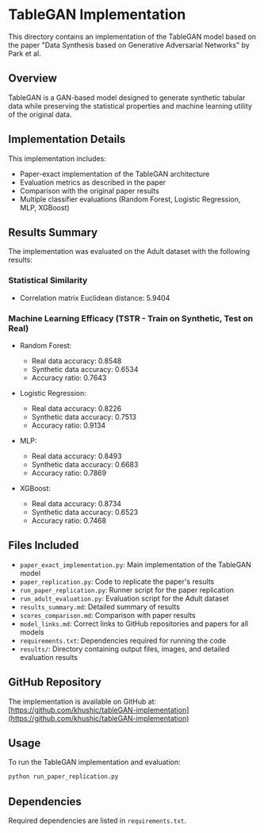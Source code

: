 # TableGAN Implementation

This directory contains an implementation of the TableGAN model based on the paper "Data Synthesis based on Generative Adversarial Networks" by Park et al.

## Overview

TableGAN is a GAN-based model designed to generate synthetic tabular data while preserving the statistical properties and machine learning utility of the original data.

## Implementation Details

This implementation includes:

- Paper-exact implementation of the TableGAN architecture
- Evaluation metrics as described in the paper
- Comparison with the original paper results
- Multiple classifier evaluations (Random Forest, Logistic Regression, MLP, XGBoost)

## Results Summary

The implementation was evaluated on the Adult dataset with the following results:

### Statistical Similarity
- Correlation matrix Euclidean distance: 5.9404

### Machine Learning Efficacy (TSTR - Train on Synthetic, Test on Real)
- Random Forest:
  - Real data accuracy: 0.8548
  - Synthetic data accuracy: 0.6534
  - Accuracy ratio: 0.7643

- Logistic Regression:
  - Real data accuracy: 0.8226
  - Synthetic data accuracy: 0.7513
  - Accuracy ratio: 0.9134

- MLP:
  - Real data accuracy: 0.8493
  - Synthetic data accuracy: 0.6683
  - Accuracy ratio: 0.7869

- XGBoost:
  - Real data accuracy: 0.8734
  - Synthetic data accuracy: 0.6523
  - Accuracy ratio: 0.7468

## Files Included

- `paper_exact_implementation.py`: Main implementation of the TableGAN model
- `paper_replication.py`: Code to replicate the paper's results
- `run_paper_replication.py`: Runner script for the paper replication
- `run_adult_evaluation.py`: Evaluation script for the Adult dataset
- `results_summary.md`: Detailed summary of results
- `scores_comparison.md`: Comparison with paper results
- `model_links.md`: Correct links to GitHub repositories and papers for all models
- `requirements.txt`: Dependencies required for running the code
- `results/`: Directory containing output files, images, and detailed evaluation results

## GitHub Repository

The implementation is available on GitHub at:
[https://github.com/khushic/tableGAN-implementation](https://github.com/khushic/tableGAN-implementation)

## Usage

To run the TableGAN implementation and evaluation:

```bash
python run_paper_replication.py
```

## Dependencies

Required dependencies are listed in `requirements.txt`. 